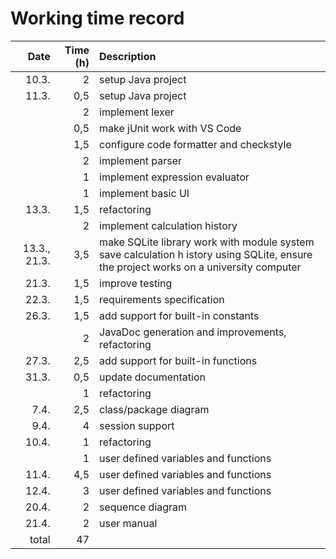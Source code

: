 # Working time record

| Date  | Time (h)  | Description |
| ----: | --------: | :---------- |
| 10.3. |         2 | setup Java project |
| 11.3. |       0,5 | setup Java project |
|       |         2 | implement lexer |
|       |       0,5 | make jUnit work with VS Code |
|       |       1,5 | configure code formatter and checkstyle |
|       |         2 | implement parser |
|       |         1 | implement expression evaluator |
|       |         1 | implement basic UI |
| 13.3. |       1,5 | refactoring |
|       |         2 | implement calculation history |
| 13.3., 21.3. | 3,5 | make SQLite library work with module system save calculation h istory using SQLite, ensure the project works on a university computer |
| 21.3. |  1,5 | improve testing |
| 22.3. |  1,5 | requirements specification |
| 26.3. |  1,5 | add support for built-in constants |
|       |    2 | JavaDoc generation and improvements, refactoring |
| 27.3. |  2,5 | add support for built-in functions |
| 31.3. |  0,5 | update documentation |
|       |    1 | refactoring |
|  7.4. |  2,5 | class/package diagram |
|  9.4. |    4 | session support |
| 10.4. |    1 | refactoring |
|       |    1 | user defined variables and functions |
| 11.4. |  4,5 | user defined variables and functions |
| 12.4. |    3 | user defined variables and functions |
| 20.4. |    2 | sequence diagram |
| 21.4. |    2 | user manual |
| total |   47 | |
